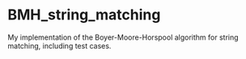 BMH_string_matching
===================

My implementation of the Boyer-Moore-Horspool algorithm for string matching, including test cases.
